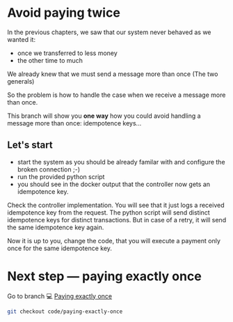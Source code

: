 # Avoid paying twice

In the previous chapters, we saw that our system never behaved as we wanted it:
* once we transferred to less money
* the other time to much

We already knew that we must send a message more than once (The two generals)

So the problem is how to handle the case when we receive a message more than once.

This branch will show you **one way** how you could avoid handling a message more than once: idempotence keys...

## Let's start

* start the system as you should be already familar with and configure the broken connection ;-)
* run the provided python script
* you should see in the docker output that the controller now gets an idempotence key.

Check the controller implementation. You will see that it just logs a received idempotence key from the request. The python script will send distinct idempotence keys for distinct transactions. But in case of a retry, it will send the same idempotence key again.

Now it is up to you, change the code, that you will execute a payment only once for the same idempotence key.

# Next step — paying exactly once
Go to branch :computer: [Paying exactly once](https://github.com/in-der-kothe/exactly-once-semantics/tree/code/paying-exactly-once)

```bash
git checkout code/paying-exactly-once
```
